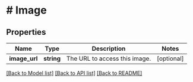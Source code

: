 # # Image

## Properties

Name | Type | Description | Notes
------------ | ------------- | ------------- | -------------
**image_url** | **string** | The URL to access this image. | [optional]

[[Back to Model list]](../../README.md#models) [[Back to API list]](../../README.md#endpoints) [[Back to README]](../../README.md)
